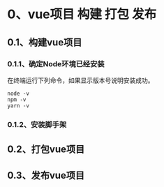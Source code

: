 # 0、vue项目 构建 打包 发布

## 0.1、构建vue项目
### 0.1.1、确定Node环境已经安装
在终端运行下列命令，如果显示版本号说明安装成功。
```
node -v
npm -v
yarn -v
```

### 0.1.2、安装脚手架


## 0.2、打包vue项目

## 0.3、发布vue项目